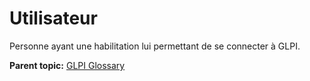 Utilisateur
===========

Personne ayant une habilitation lui permettant de se connecter à GLPI.

**Parent topic:** [GLPI Glossary](../../glpi/glossary.html)
